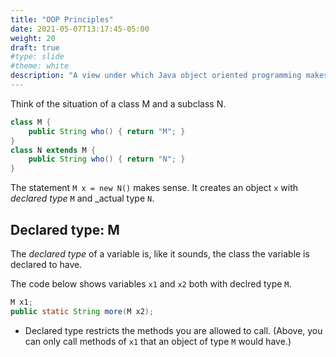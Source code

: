 ```yaml
---
title: "OOP Principles" 
date: 2021-05-07T13:17:45-05:00
weight: 20
draft: true
#type: slide
#theme: white
description: "A view under which Java object oriented programming makes sense."
---
```


Think of the situation of a class M and a subclass N.

```java
class M {
    public String who() { return "M"; }
}
class N extends M {
    public String who() { return "N"; }
}
```

The statement `M x = new N()` makes sense. It creates an object `x`
with _declared type_ `M` and _actual type `N`.

## Declared type: M

The _declared type_ of a variable is, like it sounds, the class the
variable is declared to have. 

The code below shows variables `x1` and `x2` both with declred type
`M`. 
```java
M x1;
public static String more(M x2);
```

* Declared type restricts the methods you are allowed to call.
(Above, you can only call methods of `x1` that an object of type `M`
would have.)
